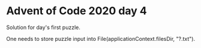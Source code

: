 # Advent of Code 2020 day 4

Solution for day's first puzzle.

One needs to store puzzle input into File(applicationContext.filesDir, "?.txt").